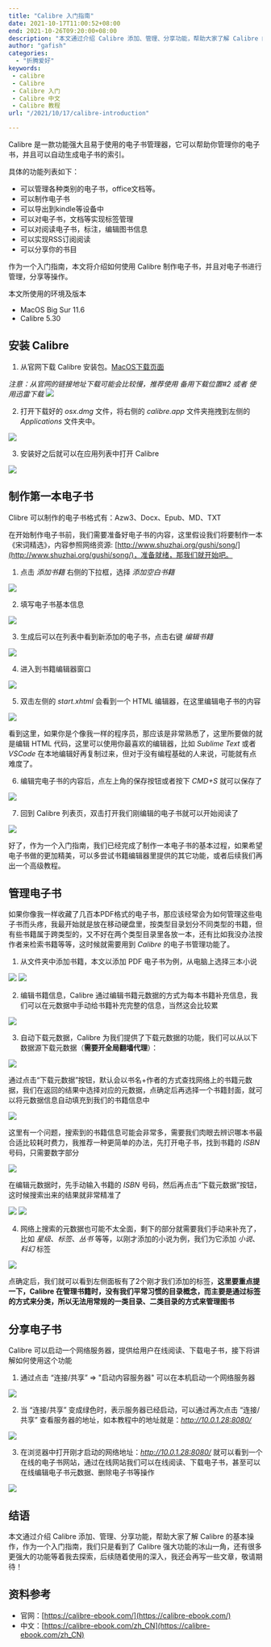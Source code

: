 ```yaml
---
title: "Calibre 入门指南"
date: 2021-10-17T11:00:52+08:00
end: 2021-10-26T09:20:00+08:00
description: "本文通过介绍 Calibre 添加、管理、分享功能，帮助大家了解 Calibre 的基本操作"
author: "gafish"
categories:
  - "折腾爱好"
keywords:
 - calibre
 - Calibre
 - Calibre 入门
 - Calibre 中文
 - Calibre 教程
url: "/2021/10/17/calibre-introduction"

---
```


Calibre 是一款功能强大且易于使用的电子书管理器，它可以帮助你管理你的电子书，并且可以自动生成电子书的索引。

具体的功能列表如下：

- 可以管理各种类别的电子书，office文档等。
- 可以制作电子书
- 可以导出到kindle等设备中
- 可以对电子书，文档等实现标签管理
- 可以对阅读电子书，标注，编辑图书信息
- 可以实现RSS订阅阅读
- 可以分享你的书目

作为一个入门指南，本文将介绍如何使用 Calibre 制作电子书，并且对电子书进行管理，分享等操作。

本文所使用的环境及版本

- MacOS Big Sur 11.6
- Calibre 5.30

## 安装 Calibre

1. 从官网下载 Calibre 安装包。[MacOS下载页面](https://calibre-ebook.com/zh_CN/download_osx)

*注意：从官网的链接地址下载可能会比较慢，推荐使用 备用下载位置#2 或者 使用迅雷下载*
![](/images/2021-10-17-calibre-introduction/1.jpg)

2. 打开下载好的 *osx.dmg* 文件，将右侧的 *calibre.app* 文件夹拖拽到左侧的 *Applications* 文件夹中。

![](/images/2021-10-17-calibre-introduction/2.jpg)

3. 安装好之后就可以在应用列表中打开 Calibre

![](/images/2021-10-17-calibre-introduction/3.jpg)

## 制作第一本电子书

Clibre 可以制作的电子书格式有：Azw3、Docx、Epub、MD、TXT

在开始制作电子书前，我们需要准备好电子书的内容，这里假设我们将要制作一本《宋词精选》，内容参照网络资源: [http://www.shuzhai.org/gushi/song/](http://www.shuzhai.org/gushi/song/)，准备就绪，那我们就开始吧。

1. 点击 *添加书籍* 右侧的下拉框，选择 *添加空白书籍*

![](/images/2021-10-17-calibre-introduction/4.jpg)

2. 填写电子书基本信息

![](/images/2021-10-17-calibre-introduction/5.jpg)

3. 生成后可以在列表中看到新添加的电子书，点击右键 *编辑书籍*

![](/images/2021-10-17-calibre-introduction/6.jpg)

4. 进入到书籍编辑器窗口

![](/images/2021-10-17-calibre-introduction/7.jpg)

5. 双击左侧的 *start.xhtml* 会看到一个 HTML 编辑器，在这里编辑电子书的内容

![](/images/2021-10-17-calibre-introduction/8.jpg)

看到这里，如果你是个像我一样的程序员，那应该是非常熟悉了，这里所要做的就是编辑 HTML 代码，这里可以使用你最喜欢的编辑器，比如 *Sublime Text* 或者 *VSCode* 在本地编辑好再复制过来，但对于没有编程基础的人来说，可能就有点难度了。

6. 编辑完电子书的内容后，点左上角的保存按钮或者按下 *CMD+S* 就可以保存了

![](/images/2021-10-17-calibre-introduction/9.jpg)

7. 回到 Calibre 列表页，双击打开我们刚编辑的电子书就可以开始阅读了

![](/images/2021-10-17-calibre-introduction/10.jpg)

好了，作为一个入门指南，我们已经完成了制作一本电子书的基本过程，如果希望电子书做的更加精美，可以多尝试书籍编辑器里提供的其它功能，或者后续我们再出一个高级教程。

## 管理电子书

如果你像我一样收藏了几百本PDF格式的电子书，那应该经常会为如何管理这些电子书而头疼，我最开始就是放在移动硬盘里，按类型目录划分不同类型的书籍，但有些书籍属于跨类型的，又不好在两个类型目录里各放一本，还有比如我没办法按作者来检索书籍等等，这时候就需要用到 *Calibre* 的电子书管理功能了。

1. 从文件夹中添加书籍，本文以添加 PDF 电子书为例，从电脑上选择三本小说

![](/images/2021-10-17-calibre-introduction/11.jpg)
![](/images/2021-10-17-calibre-introduction/12.jpg)

2. 编辑书籍信息，Calibre 通过编辑书籍元数据的方式为每本书籍补充信息，我们可以在元数据中手动给书籍补充完整的信息，当然这会比较累

![](/images/2021-10-17-calibre-introduction/13.jpg)

3. 自动下载元数据，Calibre 为我们提供了下载元数据的功能，我们可以从以下数据源下载元数据（**需要开全局翻墙代理**）：

![](/images/2021-10-17-calibre-introduction/14.jpg)

通过点击“下载元数据”按钮，默认会以书名+作者的方式查找网络上的书籍元数据，我们在返回的结果中选择对应的元数据，点确定后再选择一个书籍封面，就可以将元数据信息自动填充到我们的书籍信息中

![](/images/2021-10-17-calibre-introduction/15.jpg)

这里有一个问题，搜索到的书籍信息可能会非常多，需要我们肉眼去辨识哪本书最合适比较耗时费力，我推荐一种更简单的办法，先打开电子书，找到书籍的 *ISBN* 号码，只需要数字部分

![](/images/2021-10-17-calibre-introduction/16.jpg)

在编辑元数据时，先手动输入书籍的 *ISBN* 号码，然后再点击“下载元数据”按钮，这时候搜索出来的结果就非常精准了

![](/images/2021-10-17-calibre-introduction/17.jpg)
![](/images/2021-10-17-calibre-introduction/18.jpg)

4. 网络上搜索的元数据也可能不太全面，剩下的部分就需要我们手动来补充了，比如 *星级*、*标签*、*丛书* 等等，以刚才添加的小说为例，我们为它添加 *小说*、*科幻* 标签

![](/images/2021-10-17-calibre-introduction/19.jpg)

点确定后，我们就可以看到左侧面板有了2个刚才我们添加的标签，**这里要重点提一下，Calibre 在管理书籍时，没有我们平常习惯的目录概念，而主要是通过标签的方式来分类，所以无法用常规的一类目录、二类目录的方式来管理图书**

## 分享电子书

Calibre 可以启动一个网络服务器，提供给用户在线阅读、下载电子书，接下将讲解如何使用这个功能

1. 通过点击 “连接/共享” => "启动内容服务器" 可以在本机启动一个网络服务器

![](/images/2021-10-17-calibre-introduction/20.jpg)

2. 当 “连接/共享” 变成绿色时，表示服务器已经启动，可以通过再次点击 “连接/共享” 查看服务器的地址，如本教程中的地址就是：*http://10.0.1.28:8080/*

![](/images/2021-10-17-calibre-introduction/21.jpg)

3. 在浏览器中打开刚才启动的网络地址：*http://10.0.1.28:8080/* 就可以看到一个在线的电子书网站，通过在线网站我们可以在线阅读、下载电子书，甚至可以在线编辑电子书元数据、删除电子书等操作

![](/images/2021-10-17-calibre-introduction/22.jpg)

## 结语

本文通过介绍 Calibre 添加、管理、分享功能，帮助大家了解 Calibre 的基本操作，作为一个入门指南，我们只是看到了 Calibre 强大功能的冰山一角，还有很多更强大的功能等着我去探索，后续随着使用的深入，我还会再写一些文章，敬请期待！


## 资料参考

- 官网：[https://calibre-ebook.com/](https://calibre-ebook.com/)
- 中文：[https://calibre-ebook.com/zh_CN](https://calibre-ebook.com/zh_CN)